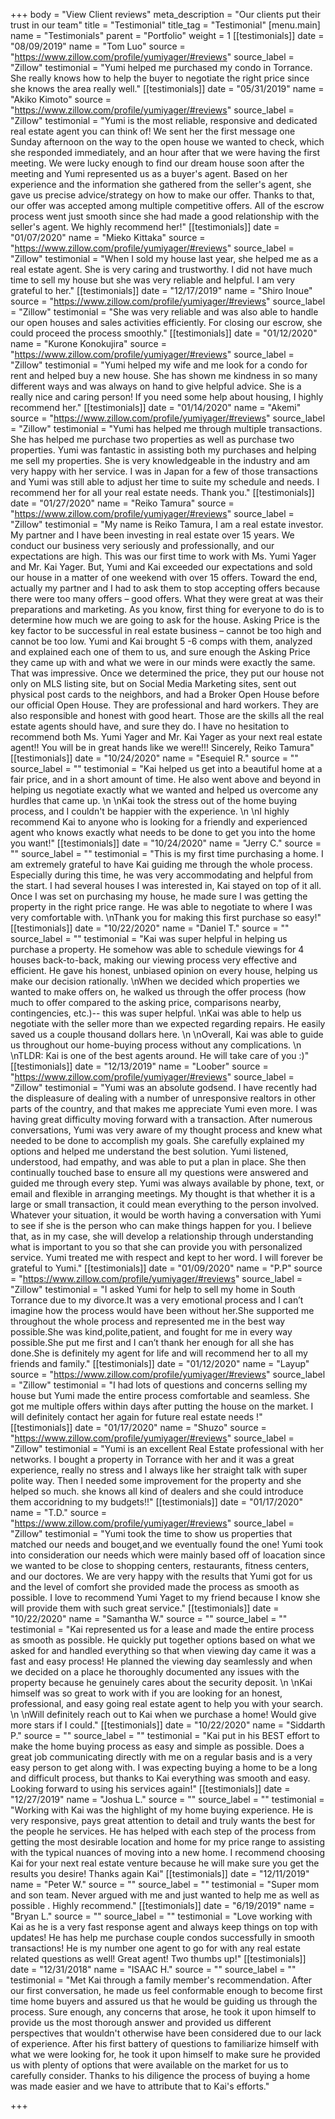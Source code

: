 +++
body = "View Client reviews"
meta_description = "Our clients put their trust in our team"
title = "Testimonial"
title_tag = "Testimonial"
[menu.main]
name = "Testimonials"
parent = "Portfolio"
weight = 1
[[testimonials]]
date = "08/09/2019"
name = "Tom Luo"
source = "https://www.zillow.com/profile/yumiyager/#reviews"
source_label = "Zillow"
testimonial = "Yumi helped me purchased my condo in Torrance. She really knows how to help the buyer to negotiate the right price since she knows the area really well."
[[testimonials]]
date = "05/31/2019"
name = "Akiko Kimoto"
source = "https://www.zillow.com/profile/yumiyager/#reviews"
source_label = "Zillow"
testimonial = "Yumi is the most reliable, responsive and dedicated real estate agent you can think of! We sent her the first message one Sunday afternoon on the way to the open house we wanted to check, which she responded immediately, and an hour after that we were having the first meeting. We were lucky enough to find our dream house soon after the meeting and Yumi represented us as a buyer's agent. Based on her experience and the information she gathered from the seller's agent, she gave us precise advice/strategy on how to make our offer. Thanks to that, our offer was accepted among multiple competitive offers. All of the escrow process went just smooth since she had made a good relationship with the seller's agent. We highly recommend her!"
[[testimonials]]
date = "01/07/2020"
name = "Mieko Kittaka"
source = "https://www.zillow.com/profile/yumiyager/#reviews"
source_label = "Zillow"
testimonial = "When I sold my house last year, she helped me as a real estate agent. She is very caring and trustworthy. I did not have much time to sell my house but she was very reliable and helpful. I am very grateful to her."
[[testimonials]]
date = "12/17/2019"
name = "Shiro Inoue"
source = "https://www.zillow.com/profile/yumiyager/#reviews"
source_label = "Zillow"
testimonial = "She was very reliable and was also able to handle our open houses and sales activities efficiently. For closing our escrow, she could proceed the process smoothly."
[[testimonials]]
date = "01/12/2020"
name = "Kurone Konokujira"
source = "https://www.zillow.com/profile/yumiyager/#reviews"
source_label = "Zillow"
testimonial = "Yumi helped my wife and me look for a condo for rent and helped buy a new house. She has shown me kindness in so many different ways and was always on hand to give helpful advice. She is a really nice and caring person! If you need some help about housing, I highly recommend her."
[[testimonials]]
date = "01/14/2020"
name = "Akemi"
source = "https://www.zillow.com/profile/yumiyager/#reviews"
source_label = "Zillow"
testimonial = "Yumi has helped me through multiple transactions. She has helped me purchase two properties as well as purchase two properties. Yumi was fantastic in assisting both my purchases and helping me sell my properties. She is very knowledgeable in the industry and am very happy with her service. I was in Japan for a few of those transactions and Yumi was still able to adjust her time to suite my schedule and needs. I recommend her for all your real estate needs. Thank you."
[[testimonials]]
date = "01/27/2020"
name = "Reiko Tamura"
source = "https://www.zillow.com/profile/yumiyager/#reviews"
source_label = "Zillow"
testimonial = "My name is Reiko Tamura, I am a real estate investor. My partner and I have been investing in real estate over 15 years. We conduct our business very seriously and professionally, and our expectations are high. This was our first time to work with Ms. Yumi Yager and Mr. Kai Yager. But, Yumi and Kai exceeded our expectations and sold our house in a matter of one weekend with over 15 offers. Toward the end, actually my partner and I had to ask them to stop accepting offers because there were too many offers – good offers. What they were great at was their preparations and marketing. As you know, first thing for everyone to do is to determine how much we are going to ask for the house. Asking Price is the key factor to be successful in real estate business – cannot be too high and cannot be too low. Yumi and Kai brought 5 -6 comps with them, analyzed and explained each one of them to us, and sure enough the Asking Price they came up with and what we were in our minds were exactly the same. That was impressive. Once we determined the price, they put our house not only on MLS listing site, but on Social Media Marketing sites, sent out physical post cards to the neighbors, and had a Broker Open House before our official Open House. They are professional and hard workers. They are also responsible and honest with good heart. Those are the skills all the real estate agents should have, and sure they do. I have no hesitation to recommend both Ms. Yumi Yager and Mr. Kai Yager as your next real estate agent!! You will be in great hands like we were!!! Sincerely, Reiko Tamura"
[[testimonials]]
date = "10/24/2020"
name = "Esequiel R."
source = ""
source_label = ""
testimonial = "Kai helped us get into a beautiful home at a fair price, and in a short amount of time. He also went above and beyond in helping us negotiate exactly what we wanted and helped us overcome any hurdles that came up.  \n  \nKai took the stress out of the home buying process, and I couldn't be happier with the experience.   \n  \nI highly recommend Kai to anyone who is looking for a friendly and experienced agent who knows exactly what needs to be done to get you into the home you want!"
[[testimonials]]
date = "10/24/2020"
name = "Jerry C."
source = ""
source_label = ""
testimonial = "This is my first time purchasing a home. I am extremely grateful to have Kai guiding me through the whole process. Especially during this time, he was very accommodating and helpful from the start. I had several houses I was interested in, Kai stayed on top of it all. Once I was set on purchasing my house, he made sure I was getting the property in the right price range. He was able to negotiate to where I was very comfortable with.  \nThank you for making this first purchase so easy!"
[[testimonials]]
date = "10/22/2020"
name = "Daniel T."
source = ""
source_label = ""
testimonial = "Kai was super helpful in helping us purchase a property. He somehow was able to schedule viewings for 4 houses back-to-back, making our viewing process very effective and efficient. He gave his honest, unbiased opinion on every house, helping us make our decision rationally.  \nWhen we decided which properties we wanted to make offers on, he walked us through the offer process (how much to offer compared to the asking price, comparisons nearby, contingencies, etc.)-- this was super helpful.  \nKai was able to help us negotiate with the seller more than we expected regarding repairs. He easily saved us a couple thousand dollars here.  \n  \nOverall, Kai was able to guide us throughout our home-buying process without any complications.  \n  \nTLDR: Kai is one of the best agents around. He will take care of you :)"
[[testimonials]]
date = "12/13/2019"
name = "Loober"
source = "https://www.zillow.com/profile/yumiyager/#reviews"
source_label = "Zillow"
testimonial = "Yumi was an absolute godsend. I have recently had the displeasure of dealing with a number of unresponsive realtors in other parts of the country, and that makes me appreciate Yumi even more. I was having great difficulty moving forward with a transaction. After numerous conversations, Yumi was very aware of my thought process and knew what needed to be done to accomplish my goals. She carefully explained my options and helped me understand the best solution. Yumi listened, understood, had empathy, and was able to put a plan in place. She then continually touched base to ensure all my questions were answered and guided me through every step. Yumi was always available by phone, text, or email and flexible in arranging meetings. My thought is that whether it is a large or small transaction, it could mean everything to the person involved. Whatever your situation, it would be worth having a conversation with Yumi to see if she is the person who can make things happen for you. I believe that, as in my case, she will develop a relationship through understanding what is important to you so that she can provide you with personalized service. Yumi treated me with respect and kept to her word. I will forever be grateful to Yumi."
[[testimonials]]
date = "01/09/2020"
name = "P.P"
source = "https://www.zillow.com/profile/yumiyager/#reviews"
source_label = "Zillow"
testimonial = "I asked Yumi for help to sell my home in South Torrance due to my divorce.It was a very emotional process and I can’t imagine how the process would have been without her.She supported me throughout the whole process and represented me in the best way possible.She was kind,polite,patient, and fought for me in every way possible.She put me first and I can’t thank her enough for all she has done.She is definitely my agent for life and will recommend her to all my friends and family."
[[testimonials]]
date = "01/12/2020"
name = "Layup"
source = "https://www.zillow.com/profile/yumiyager/#reviews"
source_label = "Zillow"
testimonial = "I had lots of questions and concerns selling my house but Yumi made the entire process comfortable and seamless. She got me multiple offers within days after putting the house on the market. I will definitely contact her again for future real estate needs !"
[[testimonials]]
date = "01/17/2020"
name = "Shuzo"
source = "https://www.zillow.com/profile/yumiyager/#reviews"
source_label = "Zillow"
testimonial = "Yumi is an excellent Real Estate professional with her networks. I bought a property in Torrance with her and it was a great experience, really no stress and I always like her straight talk with super polite way. Then I needed some improvement for the property and she helped so much. she knows all kind of dealers and she could introduce them accoridning to my budgets!!"
[[testimonials]]
date = "01/17/2020"
name = "T.D."
source = "https://www.zillow.com/profile/yumiyager/#reviews"
source_label = "Zillow"
testimonial = "Yumi took the time to show us properties that matched our needs and bouget,and we eventually found the one! Yumi took into consideration our needs which were mainly based off of loacation since we wanted to be close to shopping centers, restaurants, fitness centers, and our doctores. We are very happy with the results that Yumi got for us and the level of comfort she provided made the process as smooth as possible. I love to recommend Yumi Yaget to my friend because I know she will provide them with such great service."
[[testimonials]]
date = "10/22/2020"
name = "Samantha W."
source = ""
source_label = ""
testimonial = "Kai represented us for a lease and made the entire process as smooth as possible. He quickly put together options based on what we asked for and handled everything so that when viewing day came it was a fast and easy process! He planned the viewing day seamlessly and when we decided on a place he thoroughly documented any issues with the property because he genuinely cares about the security deposit.  \n  \nKai himself was so great to work with if you are looking for an honest, professional, and easy going real estate agent to help you with your search.  \n  \nWill definitely reach out to Kai when we purchase a home! Would give more stars if I could."
[[testimonials]]
date = "10/22/2020"
name = "Siddarth P."
source = ""
source_label = ""
testimonial = "Kai put in his BEST effort to make the home buying process as easy and simple as possible. Does a great job communicating directly with me on a regular basis and is a very easy person to get along with. I was expecting buying a home to be a long and difficult process, but thanks to Kai everything was smooth and easy. Looking forward to using his services again!"
[[testimonials]]
date = "12/27/2019"
name = "Joshua L."
source = ""
source_label = ""
testimonial = "Working with Kai was the highlight of my home buying experience. He is very responsive, pays great attention to detail and truly wants the best for the people he services. He has helped with each step of the process from getting the most desirable location and home for my price range to assisting with the typical nuances of moving into a new home. I recommend choosing Kai for your next real estate venture because he will make sure you get the results you desire! Thanks again Kai"
[[testimonials]]
date = "12/11/2019"
name = "Peter W."
source = ""
source_label = ""
testimonial = "Super mom and son team. Never argued with me and just wanted to help me as well as possible . Highly recommend."
[[testimonials]]
date = "6/19/2019"
name = "Bryan L."
source = ""
source_label = ""
testimonial = "Love working with Kai as he is a very fast response agent and always keep things on top with updates! He has help me purchase couple condos successfully in smooth transactions! He is my number one agent to go for with any real estate related questions as well! Great agent! Two thumbs up!"
[[testimonials]]
date = "12/31/2018"
name = "ISAAC H."
source = ""
source_label = ""
testimonial = "Met Kai through a family member's recommendation. After our first conversation, he made us feel conformable enough to become first time home buyers and assured us that he would be guiding us through the process. Sure enough, any concerns that arose, he took it upon himself to provide us the most thorough answer and provided us different perspectives that wouldn't otherwise have been considered due to our lack of experience. After his first battery of questions to familiarize himself with what we were looking for, he took it upon himself to make sure he provided us with plenty of options that were available on the market for us to carefully consider. Thanks to his diligence the process of buying a home was made easier and we have to attribute that to Kai's efforts."

+++
